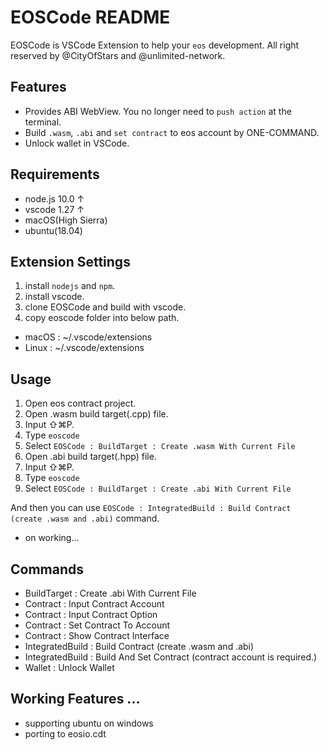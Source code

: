 # EOSCode README

EOSCode is VSCode Extension to help your `eos` development.
All right reserved by @CityOfStars and @unlimited-network.

## Features

* Provides ABI WebView. You no longer need to `push action` at the terminal.
* Build `.wasm`, `.abi` and `set contract` to eos account by ONE-COMMAND.
* Unlock wallet in VSCode.

## Requirements

* node.js 10.0 &uarr;
* vscode 1.27 &uarr;
* macOS(High Sierra)
* ubuntu(18.04)

## Extension Settings

1. install `nodejs` and `npm`.
2. install vscode. 
3. clone EOSCode and build with vscode.
4. copy eoscode folder into below path.
  * macOS : ~/.vscode/extensions
  * Linux : ~/.vscode/extensions

## Usage

1. Open eos contract project.
2. Open .wasm build target(.cpp) file.
3. Input ⇧⌘P.
4. Type `eoscode`
5. Select `EOSCode : BuildTarget : Create .wasm With Current File`
6. Open .abi build target(.hpp) file.
7. Input ⇧⌘P.
8. Type `eoscode`
9. Select `EOSCode : BuildTarget : Create .abi With Current File`

And then you can use `EOSCode : IntegratedBuild : Build Contract (create .wasm and .abi)` command.

* on working...

## Commands

* BuildTarget : Create .abi With Current File
* Contract : Input Contract Account
* Contract : Input Contract Option
* Contract : Set Contract To Account
* Contract : Show Contract Interface
* IntegratedBuild : Build Contract (create .wasm and .abi)
* IntegratedBuild : Build And Set Contract (contract account is required.)
* Wallet : Unlock Wallet

## Working Features ...

* supporting ubuntu on windows
* porting to eosio.cdt


